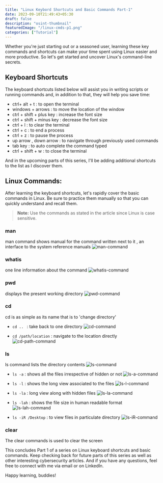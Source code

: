 ```yaml
---
title: "Linux Keybord Shortcuts and Basic Commands Part-1"
date: 2023-09-10T21:49:43+05:30
draft: false
description: "osint-thumbnail"
featuredImage: "/linux-cmds-p1.png"
categories: ["Tutorial"]
---
```

Whether you're just starting out or a seasoned user, learning these key commands and shortcuts can make your time spent using Linux easier and more productive. So let's get started and uncover Linux's command-line secrets.
<!--more-->
## Keyboard Shortcuts

The keyboard shortcuts listed below will assist you in writing scripts or running commands and, in addition to that, they will help you save time:

- ctrl+ alt + t :  to open the terminal
- windows + arrows : to move the location of the window
- ctrl + shift + plus key :  increase the font size
- ctrl + shift + minus key :  decrease the font size
- ctrl + l : to clear the terminal
- ctrl + c : to end a process 
- ctrl + z : to pause the process
- up arrow , down arrow : to navigate through previously used commands 
- tab key : to auto complete the command typed 
- ctrl + shift + w : to close the terminal


And in the upcoming parts of this series, I'll be adding additional shortcuts to the list as I discover them.

## Linux Commands:

After learning the keyboard shortcuts, let's rapidly cover the basic commands in Linux. Be sure to practice them manually so that you can quickly understand and recall them. 

> **Note:** Use the commands as stated in the article since Linux is case sensitive.

### man
man command shows manual for the command written next to it , an interface to the system reference manuals
![man-command](/man.png "man Command")

### whatis
one line information about the command
![whatis-command](/whatis.png "whatis Command")

### pwd
displays the present working directory
![pwd-command](/pwd.png "pwd Command")
  
### cd
cd is as simple as its name that is to 'change directory'
    
- `cd .. ` : take back to one directory
![cd-command](/cd.png "cd Command")
    
- `cd /path/location` : navigate to the location directly
![cd-path-command](/cd-path.png "cd-path Command")
    
###   ls
ls command lists the directory contents
![ls-command](/ls.png "ls Command")

- `ls -a` : shows all the files irrespective of hidden or not
![ls-a-command](/ls-a.png "ls-a Command")

- `ls -l` : shows the long view associated to the files
![ls-l-command](/ls-l.png "ls-l Command")

- `ls -la` : long view along with hidden files
![ls-la-command](/ls-la.png "ls-la Command") 

- `ls -lah` : shows the file size in human readable format
![ls-lah-command](/ls-lah.png "ls-lah Command")

- `ls -iR /Desktop` : to view files in particulate directory
![ls-iR-command](/ls-iR.png "ls-iR Command")

### clear
The clear commands is used to clear the screen

This concludes Part 1 of a series on Linux keyboard shortcuts and basic commands. Keep checking back for future parts of this series as well as other interesting cybersecurity articles. And if you have any questions, feel free to connect with me via email or on LinkedIn.

Happy learning, buddies!